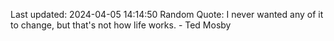 Last updated: 2024-04-05 14:14:50
Random Quote: I never wanted any of it to change, but that's not how life works. - Ted Mosby